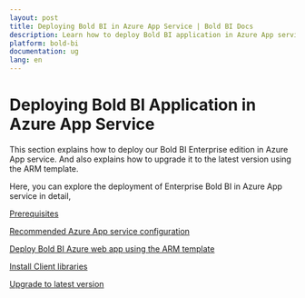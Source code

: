 ```yaml
---
layout: post
title: Deploying Bold BI in Azure App Service | Bold BI Docs
description: Learn how to deploy Bold BI application in Azure App service and know its prerequisites, recommended specifications, and upgrading to the latest version.
platform: bold-bi
documentation: ug
lang: en
---
```


# Deploying Bold BI Application in Azure App Service

This section explains how to deploy our Bold BI Enterprise edition in Azure App service. And also explains how to upgrade it to the latest version using the ARM template.

Here, you can explore the deployment of Enterprise Bold BI in Azure App service in detail,

[Prerequisites](/deploying-bold-bi/deploying-in-azure-app-service/prerequisites/)

[Recommended Azure App service configuration](/deploying-bold-bi/deploying-in-azure-app-service/recommendations/)

[Deploy Bold BI Azure web app using the ARM template](/deploying-bold-bi/deploying-in-azure-app-service/using-arm-template/)

[Install Client libraries](/deploying-bold-bi/deploying-in-azure-app-service/install-client-libraries/)

[Upgrade to latest version](/deploying-bold-bi/deploying-in-azure-app-service/upgrade/)
